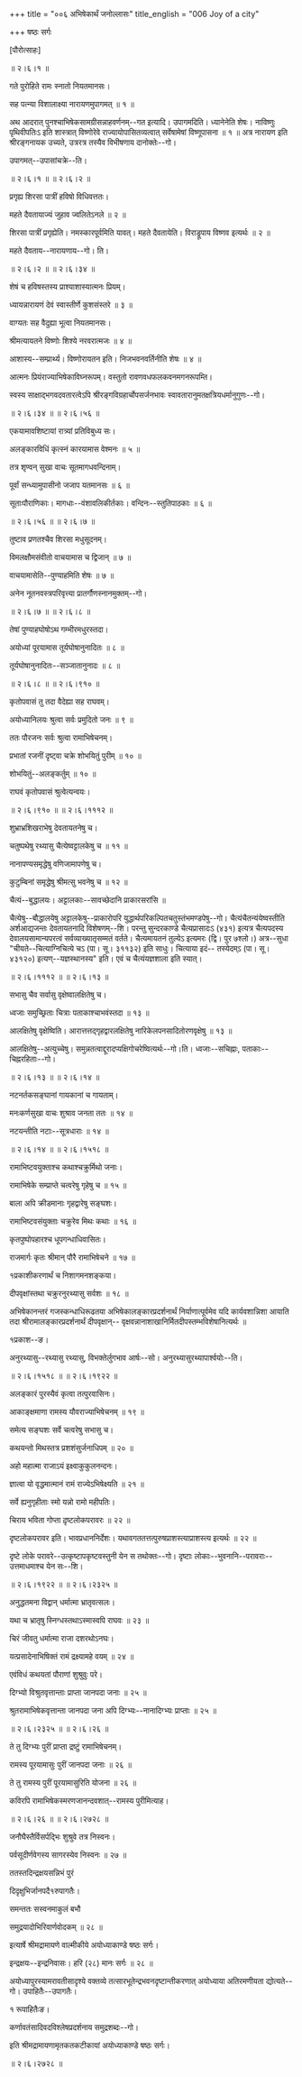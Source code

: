 +++
title = "००६ अभिषेकार्थं जनोल्लासः"
title_english = "006 Joy of a city"

+++
षष्ठः सर्गः  

\[पौरोत्साहः\]  

  

 ॥ २।६।१ ॥   

गते पुरोहिते रामः स्नातो नियतमानसः।  

सह पत्न्या विशालाक्ष्या नारायणमुपागमत्  ॥  १  ॥   

अथ आदरात् पुनश्चाभिषेकसामग्रीसन्नाहवर्णनम्--गत इत्यादि। उपागमदिति। ध्यानेनेति शेषः। नाविष्णुः पृथिवीपतिःऽ इति शास्त्रात् विष्णोरेवे राज्यायोपासितव्यत्वात् सर्वेषामेषां विष्णूपासना  ॥ १ ॥  अत्र नारायण इति श्रीरङ्गनायक उच्यते, उत्ररत्र तस्यैव विभीषणाय दानोक्तेः--गो।  

उपागमत्--उपासांचक्रे--ति।  

 ॥ २।६।१ ॥  ॥ २।६।२ ॥   

प्रगृह्य शिरसा पात्रीं हविषो विधिवत्ततः।  

महते दैवतायाज्यं जुहाव ज्वलितेऽनले  ॥  २  ॥   

शिरसा पात्रीं प्रगृह्येति। नमस्कारपूर्वमिति यावत्। महते दैवतायेति। विराड्रूपाय विष्णव इत्यर्थः  ॥  २  ॥   

महते दैवताय--नारायणाय--गो। ति।  

 ॥ २।६।२ ॥  ॥ २।६।३४ ॥   

शेषं च हविषस्तस्य प्राश्याशास्यात्मनः प्रियम्।  

ध्यायन्नारायणं देवं स्वास्तीर्णे कुशसंस्तरे  ॥  ३  ॥   

वाग्यतः सह वैदुह्या भूत्वा नियतमानसः।  

श्रीमत्यायतने विष्णोः शिश्ये नरवरात्मजः  ॥  ४  ॥   

आशास्य--सम्प्रार्थ्य। विष्णोरायतन इति। निजभवनवर्तिनीति शेषः  ॥  ४  ॥   

आत्मनः प्रियंराज्याभिषेकाविघ्नरूपम्। वस्तुतो रावणवधफलकवनमगनरूपम्ति।  

स्वस्य साक्षाद्भगवदवतारत्वेऽपि श्रीरङ्गविग्रहार्चोपसर्जनभावः स्वावतारानुमतक्षत्रियधर्मानुगुणः--गो।  

 ॥ २।६।३४ ॥  ॥ २।६।५६ ॥   

एकयामावशिष्टायां रात्र्यां प्रतिविबुध्य सः।  

अलङ्कारविधिं कृत्स्नं कारयामास वेश्मनः  ॥  ५  ॥   

तत्र शृण्वन् सुखा वाचः सूतमागधवन्दिनाम्।  

पूर्वां सन्ध्यामुपासीनो जजाप यतमानसः  ॥  ६  ॥   

सूताःपौराणिकाः। मागधाः--वंशावलिकीर्तकाः। वन्दिनः--स्तुतिपाठकाः  ॥  ६  ॥   

 ॥ २।६।५६ ॥  ॥ २।६।७ ॥   

तुष्टाव प्रणतश्चैव शिरसा मधुसूदनम्।  

विमलक्षौमसंवीतो वाचयामास च द्विजान्  ॥  ७  ॥   

वाचयामासेति--पुण्याहमिति शेषः  ॥  ७  ॥   

अनेन नूतनवस्त्रपरिवृत्त्या प्रातर्गौणस्नानमुक्तम्--गो।  

 ॥ २।६।७ ॥  ॥ २।६।८ ॥   

तेषां पुण्याहघोषोऽथ गम्भीरमधुरस्तदा।  

अयोध्यां पूरयामास तूर्यघोषानुनादितः  ॥  ८  ॥   

तूर्यघोषानुनादितः--सञ्जातानुनादः  ॥  ८  ॥   

 ॥ २।६।८ ॥  ॥ २।६।९१० ॥   

कृतोपवासं तु तदा वैदेह्या सह राघवम्।  

अयोध्यानिलयः श्रुत्वा सर्वः प्रमुदितो जनः  ॥  ९  ॥   

ततः पौरजनः सर्वः श्रुत्वा रामाभिषेचनम्।  

प्रभातां रजनीं दृष्ट्वा चक्रे शोभयितुं पुरीम्  ॥  १०  ॥   

शोभयितुं--अलङ्कर्तुम्  ॥  १०  ॥   

राघवं कृतोपवासं श्रुत्वेत्यन्वयः।  

 ॥ २।६।९१० ॥  ॥ २।६।१११२ ॥   

शुभ्राभ्रशिखराभेषु देवतायतनेषु च।  

चतुष्पथेषु रथ्यासु चैत्येष्वट्टालकेषु च  ॥  ११  ॥   

नानापण्यसमृद्धेषु वणिजामापणेषु च।  

कुटुम्बिनां समृद्धेषु श्रीमत्सु भवनेषु च  ॥  १२  ॥   

चैत्यं--बुद्धालयः। अट्टालकाः--सावच्छेदानि प्राकारसरांसि  ॥   

चैत्येषु--बौद्धालयेषु अट्टालकेषु--प्राकारोपरि युद्धार्थपरिकल्पितचतुस्तंभमण्डपेषु--गो। चैत्यंचैतन्यंयेष्वस्तीति अर्शआद्यजन्तः देवतायतनादि विशेषणम्--शि। परन्तु सुन्दरकाण्डे चैत्यप्रासादःऽ (४३१) इत्यत्र चैत्यपदस्य देवालयसामान्यपरत्वं सर्वव्याख्यातृसम्मतं वर्तते। चैत्यमायतनं तुल्येऽ इत्यमरः (द्वि। पुर ७श्लो।) अत्र--सुधा "चीयते--चित्याग्निचित्ये चऽ (पा। सू। ३११३२) इति साधुः। चित्याया इदं-- तस्येदम्ऽ (पा। सू। ४३१२०) इत्यण्--यज्ञस्थानस्य" इति। एवं च चैत्यंयज्ञशाला इति स्यात्।  

 ॥ २।६।१११२ ॥  ॥ २।६।१३ ॥   

सभासु चैव सर्वासु वृक्षेष्वालक्षितेषु च।  

ध्वजाः समुच्छ्रिताः चित्राः पताकाश्चाभवंस्तदा  ॥  १३  ॥   

आलक्षितेषु वृक्षेष्विति। आरात्तत्तद्गृहद्वारलक्षितेषु नारिकेलपनसादितोरणवृक्षेषु  ॥  १३  ॥   

आलक्षितेषु--अत्युच्चेषु। समुन्नतत्वाद्दूरादप्यक्षिगोचरेष्वित्यर्थः--गो।ति। ध्वजाः--सचिह्नाः, पताकाः--चिह्नरहिताः--गो।  

 ॥ २।६।१३ ॥  ॥ २।६।१४ ॥   

नटनर्तकसङ्घानां गायकानां च गायताम्।  

मनःकर्णसुखा वाचः शुश्राव जनता ततः  ॥  १४  ॥   

नटयन्तीति नटाः--सूत्रधाराः  ॥  १४  ॥   

 ॥ २।६।१४ ॥  ॥ २।६।१५१८ ॥   

रामाभिष्टवयुक्ताश्च कथाश्चक्रुर्मिथो जनाः।  

रामाभिषेके सम्प्राप्ते चत्वरेषु गृहेषु च  ॥  १५  ॥   

बाला अपि क्रीडमानाः गृहद्वारेषु सङ्घशः।  

रामाभिष्टवसंयुक्ताः चक्रुरेव मिथः कथाः  ॥  १६  ॥   

कृतपुष्पोपहारश्च धूपगन्धाधिवासितः।  

राजमार्गः कृतः श्रीमान् पौरै रामाभिषेचने  ॥  १७  ॥   

१प्रकाशीकरणार्थं च निशागमनशङ्कया।  

दीपवृक्षांस्तथा चक्रुरनुरथ्यासु सर्वशः  ॥  १८  ॥   

अभिषेकानन्तरं गजस्कन्धाधिरूढतया अभिषेकालङ्कारप्रदर्शनार्थं निर्याणात्पूर्वमेव यदि कार्यवशान्निशा आयाति तदा श्रीरामालङ्कारप्रदर्शनार्थं दीपवृक्षान्-- वृक्षवन्नानाशाखानिर्मितदीपस्तम्भविशेषानित्यर्थः  ॥   

१प्रकाश--ङ।  

अनुरथ्यासु--रथ्यासु रथ्यासु, विभक्तेर्लुगभाव आर्षः--सो। अनुरथ्यासुरथ्यापार्श्वयोः--ति।  

 ॥ २।६।१५१८ ॥   ॥ २।६।१९२२ ॥   

अलङ्कारं पुरस्यैवं कृत्वा तत्पुरवासिनः।  

आकाङ्क्षमाणा रामस्य यौवराज्याभिषेचनम्  ॥  १९  ॥   

समेत्य सङ्घशः सर्वे चत्वरेषु सभासु च।  

कथयन्तो मिथस्तत्र प्रशशंसुर्जनाधिपम्  ॥  २०  ॥   

अहो महात्मा राजाऽयं इक्ष्वाकुकुलनन्दनः।  

ज्ञात्वा यो वृद्धमात्मानं रामं राज्येऽभिषेक्ष्यति  ॥  २१  ॥   

सर्वे ह्यनुगृहीताः स्मो यन्नो रामो महीपतिः।  

चिराय भविता गोप्ता द़ृष्टलोकपरावरः  ॥  २२  ॥   

दृष्टलोकपरावर इति। भावप्रधाननिर्देशः। यथावगततत्तत्पुरुषप्राशस्त्याप्राशस्त्य इत्यर्थः ॥ २२ ॥   

दृष्टे लोके परावरे--उत्कृष्टापकृष्टवस्तुनी येन स तथोक्तः--गो। दृष्टाः लोकाः--भुवनानि--परावराः--उत्तमाधमाश्च येन सः--शि।  

 ॥ २।६।१९२२ ॥  ॥ २।६।२३२५ ॥   

अनुद्धतमना विद्वान् धर्मात्मा भ्रातृवत्सलः।  

यथा च भ्रातृषु स्निग्धस्तथाऽस्मास्वपि राघवः  ॥  २३  ॥   

चिरं जीवतु धर्मात्मा राजा दशरथोऽनघः।  

यत्प्रसादेनाभिषिक्तं रामं द्रक्ष्यामहे वयम्  ॥  २४  ॥   

एवंविधं कथयतां पौराणां शुश्रुवुः परे।  

दिग्भ्यो विश्रुतवृत्तान्ताः प्राप्ता जानपदा जनाः  ॥  २५  ॥   

श्रुतरामाभिषेकवृत्तान्ता जानपदा जना अपि दिग्भ्यः--नानादिग्भ्यः प्राप्ताः  ॥  २५  ॥   

 ॥ २।६।२३२५ ॥  ॥ २।६।२६ ॥   

ते तु दिग्भ्यः पुरीं प्राप्ता द्रष्टुं रामाभिषेचनम्।  

रामस्य पूरयामासुः पुरीं जानपदा जनाः  ॥  २६  ॥   

ते तु रामस्य पुरीं पूरयामासुरिति योजना  ॥  २६  ॥   

कविरपि रामाभिषेकस्मरणजानन्दवशात्--रामस्य पुरीमित्याह।  

 ॥ २।६।२६ ॥  ॥ २।६।२७२८ ॥   

जनौघैस्तैर्विसर्पद्भिः शुश्रुवे तत्र निस्वनः।  

पर्वसूदीर्णवेगस्य सागरस्येव निस्वनः  ॥  २७  ॥   

ततस्तदिन्द्रक्षयसन्निभं पुरं  

दिदृक्षुभिर्जानपदै१रुपागतैः।  

समन्ततः सस्वनमाकुलं बभौ  

समुद्रयादोभिरिवार्णवोदकम्  ॥  २८  ॥   

इत्यार्षे श्रीमद्रामायणे वाल्मीकीये अयोध्याकाण्डे षष्ठः सर्गः।  

इन्द्रक्षयः--इन्द्रनिवासः। हरि (२८) मानः सर्गः  ॥  २८  ॥   

अयोध्यापुरस्यामरावतीसादृश्ये वक्तव्ये तत्सारभूतेन्द्रभवनदृष्टान्तीकरणात् अयोध्याया अतिरमणीयता द्योत्यते--गो। उपाहितैः--उपागतैः।  

१ रूपाहितैःङ।  

कर्णावतंसादिवदविश्लेषप्रदर्शनाय समुद्रशब्दः--गो।  

इति श्रीमद्रामायणामृतकतकटीकायां अयोध्याकाण्डे षष्ठः सर्गः।  

 ॥ २।६।२७२८ ॥   

